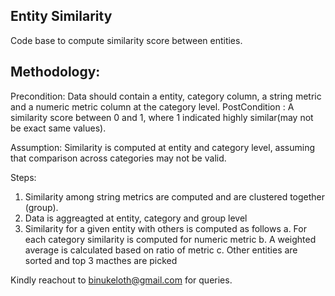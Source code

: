 Entity Similarity
------------------
Code base to compute similarity score between entities.

Methodology:
------
Precondition: Data should contain a entity, category column, a string metric and a numeric metric column at the category level.
PostCondition : A similarity score between 0 and 1, where 1 indicated highly similar(may not be exact same values).

Assumption: Similarity is computed at entity and category level, assuming that comparison across categories may not be valid.

Steps:
1. Similarity among string metrics are computed and are clustered together (group).
2. Data is aggreagted at entity, category and group level
3. Similarity for a given entity with others is computed as follows
  a. For each category similarity is computed for numeric metric
  b. A weighted average is calculated based on ratio of metric
  c. Other entities are sorted and top 3 macthes are picked
 
 Kindly reachout to binukeloth@gmail.com for queries.
